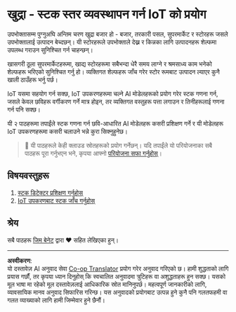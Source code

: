 <!--
CO_OP_TRANSLATOR_METADATA:
{
  "original_hash": "22a1d6e49f2a689fe5bfa7802a7241fc",
  "translation_date": "2025-08-27T09:48:30+00:00",
  "source_file": "5-retail/README.md",
  "language_code": "ne"
}
-->
# खुद्रा - स्टक स्तर व्यवस्थापन गर्न IoT को प्रयोग

उपभोक्तासम्म पुग्नुअघि अन्तिम चरण खुद्रा बजार हो - बजार, तरकारी पसल, सुपरमार्केट र स्टोरहरू जसले उपभोक्तालाई उत्पादन बेच्दछन्। यी स्टोरहरूले उपभोक्ताले देख्न र किन्नका लागि उत्पादनहरू शेल्फमा उपलब्ध गराउन सुनिश्चित गर्न चाहन्छन्।

खासगरी ठूला सुपरमार्केटहरूमा, खाद्य स्टोरहरूमा सबैभन्दा धेरै समय लाग्ने र श्रमसाध्य काम भनेको शेल्फहरू भरिएको सुनिश्चित गर्नु हो। व्यक्तिगत शेल्फहरू जाँच गरेर स्टोर रूमबाट उत्पादन ल्याएर कुनै खाली ठाउँहरू भर्नु पर्छ।

IoT यसमा सहयोग गर्न सक्छ, IoT उपकरणहरूमा चल्ने AI मोडेलहरूको प्रयोग गरेर स्टक गणना गर्न, जसले केवल छविहरू वर्गीकरण गर्ने मात्र होइन, तर व्यक्तिगत वस्तुहरू पत्ता लगाउन र तिनीहरूलाई गणना गर्न पनि सक्छ।

यी २ पाठहरूमा तपाईंले स्टक गणना गर्न छवि-आधारित AI मोडेलहरू कसरी प्रशिक्षण गर्ने र यी मोडेलहरू IoT उपकरणहरूमा कसरी चलाउने भन्ने कुरा सिक्नुहुनेछ।

> 💁 यी पाठहरूले केही क्लाउड स्रोतहरूको प्रयोग गर्नेछन्। यदि तपाईंले यो परियोजनाका सबै पाठहरू पूरा गर्नुभएन भने, कृपया आफ्नो [परियोजना सफा गर्नुहोस्](../clean-up.md)।

## विषयवस्तुहरू

1. [स्टक डिटेक्टर प्रशिक्षण गर्नुहोस्](./lessons/1-train-stock-detector/README.md)
1. [IoT उपकरणबाट स्टक जाँच गर्नुहोस्](./lessons/2-check-stock-device/README.md)

## श्रेय

सबै पाठहरू [जिम बेनेट](https://GitHub.com/JimBobBennett) द्वारा ♥️ सहित लेखिएका हुन्।

---

**अस्वीकरण**:  
यो दस्तावेज़ AI अनुवाद सेवा [Co-op Translator](https://github.com/Azure/co-op-translator) प्रयोग गरेर अनुवाद गरिएको छ। हामी शुद्धताको लागि प्रयास गर्छौं, तर कृपया ध्यान दिनुहोस् कि स्वचालित अनुवादमा त्रुटिहरू वा अशुद्धताहरू हुन सक्छ। यसको मूल भाषा मा रहेको मूल दस्तावेज़लाई आधिकारिक स्रोत मानिनुपर्छ। महत्वपूर्ण जानकारीको लागि, व्यावसायिक मानव अनुवाद सिफारिस गरिन्छ। यस अनुवादको प्रयोगबाट उत्पन्न हुने कुनै पनि गलतफहमी वा गलत व्याख्याको लागि हामी जिम्मेवार हुने छैनौं।
